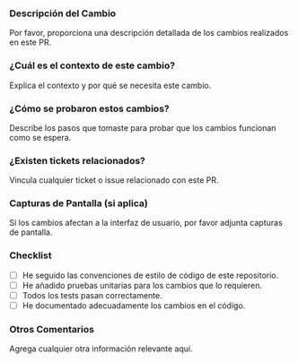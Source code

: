 ### Descripción del Cambio  
Por favor, proporciona una descripción detallada de los cambios realizados en este PR.  

### ¿Cuál es el contexto de este cambio?  
Explica el contexto y por qué se necesita este cambio.  

### ¿Cómo se probaron estos cambios?  
Describe los pasos que tomaste para probar que los cambios funcionan como se espera.  

### ¿Existen tickets relacionados?  
Vincula cualquier ticket o issue relacionado con este PR.  

### Capturas de Pantalla (si aplica)  
Si los cambios afectan a la interfaz de usuario, por favor adjunta capturas de pantalla.  

### Checklist  
- [ ] He seguido las convenciones de estilo de código de este repositorio.  
- [ ] He añadido pruebas unitarias para los cambios que lo requieren.  
- [ ] Todos los tests pasan correctamente.  
- [ ] He documentado adecuadamente los cambios en el código.  

### Otros Comentarios  
Agrega cualquier otra información relevante aquí.  